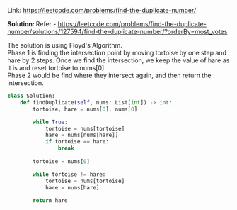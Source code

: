 Link: https://leetcode.com/problems/find-the-duplicate-number/

<b>Solution: </b> Refer - https://leetcode.com/problems/find-the-duplicate-number/solutions/127594/find-the-duplicate-number/?orderBy=most_votes

The solution is using Floyd's Algorithm. <br/>Phase 1 is finding the intersection point by moving tortoise by one step and hare by 2 steps. Once we find the intersection, we keep the value of hare as it is and reset tortoise to nums[0].<br/>Phase 2 would be find where they intersect again, and then return the intersection. 

```python
class Solution:
    def findDuplicate(self, nums: List[int]) -> int:
        tortoise, hare = nums[0], nums[0]

        while True:
            tortoise = nums[tortoise]
            hare = nums[nums[hare]]
            if tortoise == hare:
                break
            
        tortoise = nums[0]

        while tortoise != hare:
            tortoise = nums[tortoise]
            hare = nums[hare]
            
        return hare     
            
```
